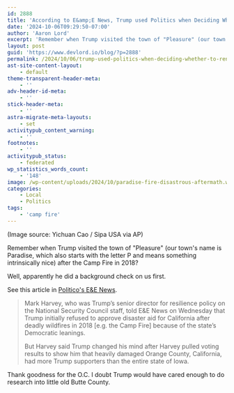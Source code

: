 ```yaml
---
id: 2888
title: 'According to E&amp;E News, Trump used Politics when Deciding Whether to Render Aid in the Camp Fire'
date: '2024-10-06T09:29:50-07:00'
author: 'Aaron Lord'
excerpt: 'Remember when Trump visited the town of "Pleasure" (our town''s name is Paradise, which also starts with the letter P and means something intrinsically nice) after the Camp Fire in 2018? He did a background check on us first.'
layout: post
guid: 'https://www.devlord.io/blog/?p=2888'
permalink: /2024/10/06/trump-used-politics-when-deciding-whether-to-render-aid-in-the-camp-fire/
ast-site-content-layout:
    - default
theme-transparent-header-meta:
    - ''
adv-header-id-meta:
    - ''
stick-header-meta:
    - ''
astra-migrate-meta-layouts:
    - set
activitypub_content_warning:
    - ''
footnotes:
    - ''
activitypub_status:
    - federated
wp_statistics_words_count:
    - '148'
image: /wp-content/uploads/2024/10/paradise-fire-disastrous-aftermath.webp
categories:
    - Local
    - Politics
tags:
    - 'camp fire'
---
```


<!-- wp:paragraph -->
<p>(Image source: Yichuan Cao / Sipa USA via AP)</p>
<!-- /wp:paragraph -->

<!-- wp:paragraph -->
<p>Remember when Trump visited the town of "Pleasure" (our town's name is Paradise, which also starts with the letter P and means something intrinsically nice) after the Camp Fire in 2018?</p>
<!-- /wp:paragraph -->

<!-- wp:paragraph -->
<p>Well, apparently he did a background check on us first.</p>
<!-- /wp:paragraph -->

<!-- wp:paragraph -->
<p>See this article in <a href="https://www.eenews.net/articles/helene-isnt-the-first-time-trump-inserted-politics-into-a-natural-disaster/">Politico's E&amp;E News</a>.</p>
<!-- /wp:paragraph -->

<!-- wp:quote -->
<blockquote class="wp-block-quote"><!-- wp:paragraph -->
<p>Mark Harvey, who was Trump’s senior director for resilience policy on the National Security Council staff, told E&amp;E News on Wednesday that Trump initially refused to approve disaster aid for California after deadly wildfires in 2018 [e.g. the Camp Fire] because of the state’s Democratic leanings.</p>
<!-- /wp:paragraph -->

<!-- wp:paragraph -->
<p>But Harvey said Trump changed his mind after Harvey pulled voting results to show him that heavily damaged Orange County, California, had more Trump supporters than the entire state of Iowa.</p>
<!-- /wp:paragraph --></blockquote>
<!-- /wp:quote -->

<!-- wp:paragraph -->
<p>Thank goodness for the O.C. I doubt Trump would have cared enough to do research into little old Butte County.</p>
<!-- /wp:paragraph -->

<!-- wp:paragraph -->
<p></p>
<!-- /wp:paragraph -->